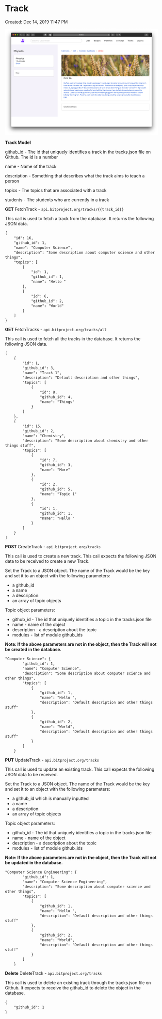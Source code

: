 # Track

Created: Dec 14, 2019 11:47 PM

![Track/Screen_Shot_2019-12-11_at_12.59.32_PM.png](Track/Screen_Shot_2019-12-11_at_12.59.32_PM.png)

**Track Model**

github_id - The id that uniquely identifies a track in the tracks.json file on Github. The id is a number

name - Name of the track

description - Something that describes what the track aims to teach a person

topics - The topics that are associated with a track

students - The students who are currently in a track

**GET** FetchTrack - `api.bitproject.org/tracks/{{track_id}}`

This call is used to fetch a track from the database. It returns the following JSON data.

    {
        "id": 16,
        "github_id": 1,
        "name": "Computer Science",
        "description": "Some description about computer science and other things",
        "topics": [
            {
                "id": 1,
                "github_id": 1,
                "name": "Hello "
            },
            {
                "id": 6,
                "github_id": 2,
                "name": "World"
            }
        ]
    }

**GET** FetchTracks - `api.bitproject.org/tracks/all`

This call is used to fetch all the tracks in the database. It returns the following JSON data.

    [
        {
            "id": 1,
            "github_id": 3,
            "name": "Track 1",
            "description": "Default description and other things",
            "topics": [
                {
                    "id": 8,
                    "github_id": 4,
                    "name": "Things"
                }
            ]
        },
        {
            "id": 15,
            "github_id": 2,
            "name": "Chemistry",
            "description": "Some description about chemistry and other things stuff",
            "topics": [
                {
                    "id": 7,
                    "github_id": 3,
                    "name": "More"
                },
                {
                    "id": 2,
                    "github_id": 5,
                    "name": "Topic 1"
                },
                {
                    "id": 1,
                    "github_id": 1,
                    "name": "Hello "
                }
            ]
        }
    ]

**POST** CreateTrack - `api.bitproject.org/tracks`

This call is used to create a new track. This call expects the following JSON data to be received to create a new Track. 

Set the Track to a JSON object. The name of the Track would be the key and set it to an object with the following parameters: 

- a github_id
- a name
- a description
- an array of topic objects

Topic object parameters:

- github_id - The id that uniquely identifies a topic in the tracks.json file
- name - name of the object
- description - a description about the topic
- modules - list of module github_ids

**Note: If the above parameters are not in the object, then the Track will not be created in the database.**

    "Computer Science": {
            "github_id": 1,
            "name": "Computer Science",
            "description": "Some description about computer science and other things",
            "topics": [
                {
                    "github_id": 1,
                    "name": "Hello ",
                    "description": "Default description and other things stuff"
                },
                {
                    "github_id": 2,
                    "name": "World",
                    "description": "Default description and other things stuff"
                }
            ]
        }

**PUT**  UpdateTrack - `api.bitproject.org/tracks`

This call is used to update an existing track. This call expects the following JSON data to be received.

Set the Track to a JSON object. The name of the Track would be the key and set it to an object with the following parameters: 

- a github_id which is manually inputted
- a name
- a description
- an array of topic objects

Topic object parameters:

- github_id - The id that uniquely identifies a topic in the tracks.json file
- name - name of the object
- description - a description about the topic
- modules - list of module github_ids

**Note: If the above parameters are not in the object, then the Track will not be updated in the database.**

    "Computer Science Engineering": {
            "github_id": 1,
            "name": "Computer Science Engineering",
            "description": "Some description about computer science and other things",
            "topics": [
                {
                    "github_id": 1,
                    "name": "Hello ",
                    "description": "Default description and other things stuff"
                },
                {
                    "github_id": 2,
                    "name": "World",
                    "description": "Default description and other things stuff"
                }
            ]
        }

**Delete** DeleteTrack - `api.bitproject.org/tracks`

This call is used to delete an existing track through the tracks.json file on Github. It expects to receive the github_id to delete the object in the database.

    {
    	"github_id": 1
    }